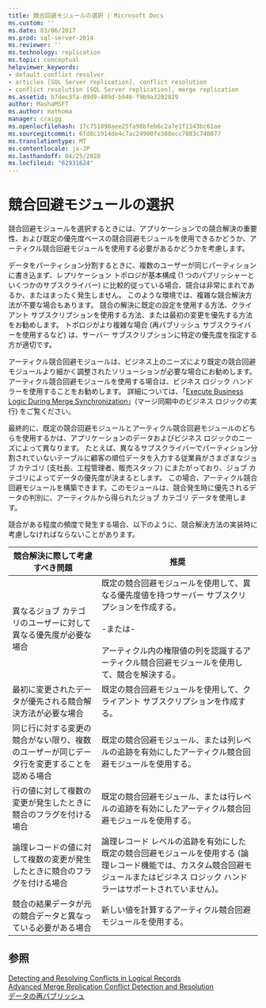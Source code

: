 ```yaml
---
title: 競合回避モジュールの選択 | Microsoft Docs
ms.custom: ''
ms.date: 03/06/2017
ms.prod: sql-server-2014
ms.reviewer: ''
ms.technology: replication
ms.topic: conceptual
helpviewer_keywords:
- default conflict resolver
- articles [SQL Server replication], conflict resolution
- conflict resolution [SQL Server replication], merge replication
ms.assetid: b7dec3fa-d9d9-409d-b946-f9b9a3202829
author: MashaMSFT
ms.author: mathoma
manager: craigg
ms.openlocfilehash: 17c751898aee25fa98bfeb6c2a7e1f1143bc61ae
ms.sourcegitcommit: 6fd8c1914de4c7ac24900fe388ecc7883c740077
ms.translationtype: MT
ms.contentlocale: ja-JP
ms.lasthandoff: 04/25/2020
ms.locfileid: "62931624"
---
```

# <a name="choose-a-resolver"></a>競合回避モジュールの選択
  競合回避モジュールを選択するときには、アプリケーションでの競合解決の重要性、および既定の優先度ベースの競合回避モジュールを使用できるかどうか、アーティクル競合回避モジュールを使用する必要があるかどうかを考慮します。  
  
 データをパーティション分割するときに、複数のユーザーが同じパーティションに書き込まず、レプリケーション トポロジが基本構成 (1 つのパブリッシャーといくつかのサブスクライバー) に比較的従っている場合、競合は非常にまれであるか、またはまったく発生しません。 このような環境では、複雑な競合解決方法が不要な場合もあります。 競合の解決に既定の設定を使用する方法、クライアント サブスクリプションを使用する方法、または最初の変更を優先する方法をお勧めします。 トポロジがより複雑な場合 (再パブリッシュ サブスクライバーを使用するなど) は、サーバー サブスクリプションに特定の優先度を指定する方が適切です。  
  
 アーティクル競合回避モジュールは、ビジネス上のニーズにより既定の競合回避モジュールより細かく調整されたソリューションが必要な場合にお勧めします。 アーティクル競合回避モジュールを使用する場合は、ビジネス ロジック ハンドラーを使用することをお勧めします。 詳細については、「[Execute Business Logic During Merge Synchronization](execute-business-logic-during-merge-synchronization.md)」(マージ同期中のビジネス ロジックの実行) をご覧ください。  
  
 最終的に、既定の競合回避モジュールとアーティクル競合回避モジュールのどちらを使用するかは、アプリケーションのデータおよびビジネス ロジックのニーズによって異なります。 たとえば、異なるサブスクライバーでパーティション分割されていないテーブルに顧客の順位データを入力する従業員がさまざまなジョブ カテゴリ (支社長、工程管理者、販売スタッフ) にまたがっており、ジョブ カテゴリによってデータの優先度が決まるとします。 この場合、アーティクル競合回避モジュールを構築できます。このモジュールは、競合発生時に優先されるデータの判別に、アーティクルから得られたジョブ カテゴリ データを使用します。  
  
 競合がある程度の頻度で発生する場合、以下のように、競合解決方法の実装時に考慮しなければならないことがあります。  
  
|競合解決に際して考慮すべき問題|推奨|  
|-------------------------------|--------------------|  
|異なるジョブ カテゴリのユーザーに対して異なる優先度が必要な場合|既定の競合回避モジュールを使用して、異なる優先度値を持つサーバー サブスクリプションを作成する。<br /><br /> -または-<br /><br /> アーティクル内の権限値の列を認識するアーティクル競合回避モジュールを使用して、競合を解決する。|  
|最初に変更されたデータが優先される競合解決方法が必要な場合|既定の競合回避モジュールを使用して、クライアント サブスクリプションを作成する。|  
|同じ行に対する変更の競合がない限り、複数のユーザーが同じデータ行を変更することを認める場合|既定の競合回避モジュール、または列レベルの追跡を有効にしたアーティクル競合回避モジュールを使用する。|  
|行の値に対して複数の変更が発生したときに競合のフラグを付ける場合|既定の競合回避モジュール、または行レベルの追跡を有効にしたアーティクル競合回避モジュールを使用する。|  
|論理レコードの値に対して複数の変更が発生したときに競合のフラグを付ける場合|論理レコード レベルの追跡を有効にした既定の競合回避モジュールを使用する (論理レコード機能では、カスタム競合回避モジュールまたはビジネス ロジック ハンドラーはサポートされていません)。|  
|競合の結果データが元の競合データと異なっている必要がある場合|新しい値を計算するアーティクル競合回避モジュールを使用する。|  
  
## <a name="see-also"></a>参照  
 [Detecting and Resolving Conflicts in Logical Records](advanced-merge-replication-conflict-resolving-in-logical-record.md)   
 [Advanced Merge Replication Conflict Detection and Resolution](advanced-merge-replication-conflict-detection-and-resolution.md)   
 [データの再パブリッシュ](../republish-data.md)  
  
  
